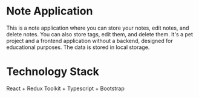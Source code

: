 # Note Application

This is a note application where you can store your notes, edit notes, and delete notes. You can also store tags, edit them, and delete them. It's a pet project and a frontend application without a backend, designed for educational purposes. The data is stored in local storage.

# Technology Stack 

React + Redux Toolkit + Typescript + Bootstrap
